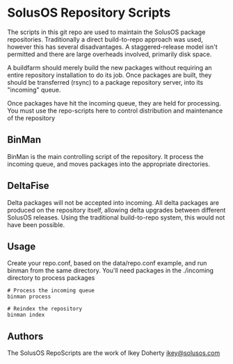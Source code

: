 SolusOS Repository Scripts
==========================

The scripts in this git repo are used to maintain the SolusOS package repositories.
Traditionally a direct build-to-repo approach was used, however this has several
disadvantages. A staggered-release model isn't permitted and there are large overheads
involved, primarily disk space.

A buildfarm should merely build the new packages without requiring an entire repository
installation to do its job. Once packages are built, they should be transferred (rsync)
to a package repository server, into its "incoming" queue.

Once packages have hit the incoming queue, they are held for processing. You must use
the repo-scripts here to control distribution and maintenance of the repository

BinMan
------
BinMan is the main controlling script of the repository. It process the incoming queue,
and moves packages into the appropriate directories.


DeltaFise
---------
Delta packages will not be accepted into incoming. All delta packages are produced on
the repository itself, allowing delta upgrades between different SolusOS releases. Using
the traditional build-to-repo system, this would not have been possible.

Usage
-----
Create your repo.conf, based on the data/repo.conf example, and run binman from the same
directory. You'll need packages in the ./incoming directory to process packages

    # Process the incoming queue
    binman process
    
    # Reindex the repository
    binman index
    
    
Authors
-------
The SolusOS RepoScripts are the work of Ikey Doherty <ikey@solusos.com>
